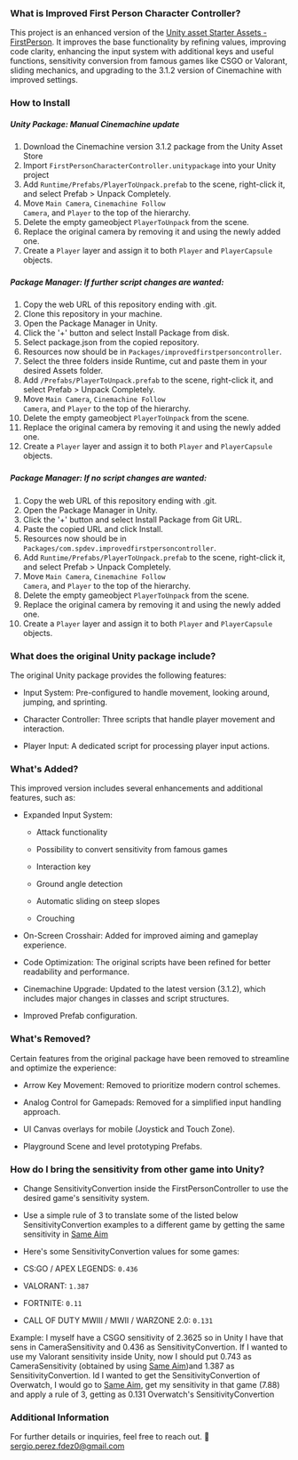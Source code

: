### What is Improved First Person Character Controller?

This project is an enhanced version of the [Unity asset Starter Assets - FirstPerson](https://assetstore.unity.com/packages/essentials/starter-assets-firstperson-updates-in-new-charactercontroller-pa-196525). It improves the base functionality by refining values, improving code clarity, enhancing the input system with additional keys and useful functions, sensitivity conversion from famous games like CSGO or Valorant, sliding mechanics, and upgrading to the 3.1.2 version of Cinemachine with improved settings.

### How to Install

##### Unity Package: Manual Cinemachine update

1. Download the Cinemachine version 3.1.2 package from the Unity Asset Store 
2. Import <code>FirstPersonCharacterController.unitypackage</code> into your Unity project
3. Add <code>Runtime/Prefabs/PlayerToUnpack.prefab</code> to the scene, right-click it, and select Prefab > Unpack Completely.
4. Move <code>Main Camera</code>, <code>Cinemachine Follow Camera</code>, and <code>Player</code> to the top of the hierarchy.
5. Delete the empty gameobject <code>PlayerToUnpack</code> from the scene.
6. Replace the original camera by removing it and using the newly added one.
7. Create a <code>Player</code> layer and assign it to both <code>Player</code> and <code>PlayerCapsule</code> objects.

###
##### Package Manager: If further script changes are wanted:
1. Copy the web URL of this repository ending with .git. 
2. Clone this repository in your machine.
3. Open the Package Manager in Unity.
4. Click the '+' button and select Install Package from disk.
5. Select package.json from the copied repository.
6. Resources now should be in <code>Packages/improvedfirstpersoncontroller</code>.
7. Select the three folders inside Runtime, cut and paste them in your desired Assets folder.
8. Add <code>/Prefabs/PlayerToUnpack.prefab</code> to the scene, right-click it, and select Prefab > Unpack Completely.
9. Move <code>Main Camera</code>, <code>Cinemachine Follow Camera</code>, and <code>Player</code> to the top of the hierarchy.
10. Delete the empty gameobject <code>PlayerToUnpack</code> from the scene.
11. Replace the original camera by removing it and using the newly added one.
12. Create a <code>Player</code> layer and assign it to both <code>Player</code> and <code>PlayerCapsule</code> objects.

###
##### Package Manager: If no script changes are wanted:
1. Copy the web URL of this repository ending with .git. 
2. Open the Package Manager in Unity.
3. Click the '+' button and select Install Package from Git URL.
4. Paste the copied URL and click Install.
5. Resources now should be in <code>Packages/com.spdev.improvedfirstpersoncontroller</code>.
6. Add <code>Runtime/Prefabs/PlayerToUnpack.prefab</code> to the scene, right-click it, and select Prefab > Unpack Completely.
7. Move <code>Main Camera</code>, <code>Cinemachine Follow Camera</code>, and <code>Player</code> to the top of the hierarchy.
8. Delete the empty gameobject <code>PlayerToUnpack</code> from the scene.
9.  Replace the original camera by removing it and using the newly added one.
10. Create a <code>Player</code> layer and assign it to both <code>Player</code> and <code>PlayerCapsule</code> objects.

### What does the original Unity package include?

The original Unity package provides the following features:

- Input System: Pre-configured to handle movement, looking around, jumping, and sprinting.

- Character Controller: Three scripts that handle player movement and interaction.

- Player Input: A dedicated script for processing player input actions.

### What's Added?

This improved version includes several enhancements and additional features, such as:

- Expanded Input System:

    - Attack functionality

    - Possibility to convert sensitivity from famous games

    - Interaction key

    - Ground angle detection

    - Automatic sliding on steep slopes

    - Crouching

- On-Screen Crosshair: Added for improved aiming and gameplay experience.

- Code Optimization: The original scripts have been refined for better readability and performance.

- Cinemachine Upgrade: Updated to the latest version (3.1.2), which includes major changes in classes and script structures.

- Improved Prefab configuration.

### What's Removed?

Certain features from the original package have been removed to streamline and optimize the experience:

- Arrow Key Movement: Removed to prioritize modern control schemes.

- Analog Control for Gamepads: Removed for a simplified input handling approach.

- UI Canvas overlays for mobile (Joystick and Touch Zone).

- Playground Scene and level prototyping Prefabs.

### How do I bring the sensitivity from other game into Unity?

- Change SensitivityConvertion inside the FirstPersonController to use the desired game's sensitivity system.
- Use a simple rule of 3 to translate some of the listed below SensitivityConvertion examples to a different game by getting the same sensitivity in [Same Aim](https://www.mouse-sensitivity.com/)

- Here's some SensitivityConvertion values for some games:
- CS:GO / APEX LEGENDS: <code>0.436</code>
- VALORANT: <code>1.387</code>
- FORTNITE: <code>0.11</code>
- CALL OF DUTY MWIII / MWII / WARZONE 2.0: <code>0.131</code>

Example: I myself have a CSGO sensitivity of 2.3625 so in Unity I have that sens in CameraSensitivity and 0.436 as SensitivityConvertion.
If I wanted to use my Valorant sensitivity inside Unity, now I should put 0.743 as CameraSensitivity (obtained by using [Same Aim](https://www.mouse-sensitivity.com/))and 1.387 as SensitivityConvertion.
Id I wanted to get the SensitivityConvertion of Overwatch, I would go to [Same Aim](https://www.mouse-sensitivity.com/), get my sensitivity in that game (7.88) and apply a rule of 3, getting as 0.131 Overwatch's SensitivityConvertion

### Additional Information

For further details or inquiries, feel free to reach out.
📧 sergio.perez.fdez0@gmail.com
